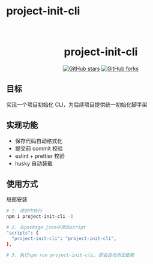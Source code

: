 # project-init-cli
<br />
<h1 align="center">project-init-cli</h1>
<p align="center">
<a href="https://github.com/zengguoying/project-init-cli/stargazers"><img alt="GitHub stars" src="https://img.shields.io/github/stars/zengguoying/project-init-cli"></a>
<a href="https://github.com/zengguoying/project-init-cli/network"><img alt="GitHub forks" src="https://img.shields.io/github/forks/zengguoying/project-init-cli"></a>
</p>

## 目标

实现一个项目初始化 CLI，为后续项目提供统一初始化脚手架

## 实现功能

- 保存代码自动格式化
- 提交前 commit 校验
- eslint + prettier 校验
- husky 自动装载

## 使用方式

局部安装

```BASH
# 1. 项目中执行
npm i project-init-cli -D

# 2. 在package.json中添加script
"scripts": {
  "project-init-cli": "project-init-cli",
},

# 3. 执行npm run project-init-cli, 即会自动添加依赖
```
